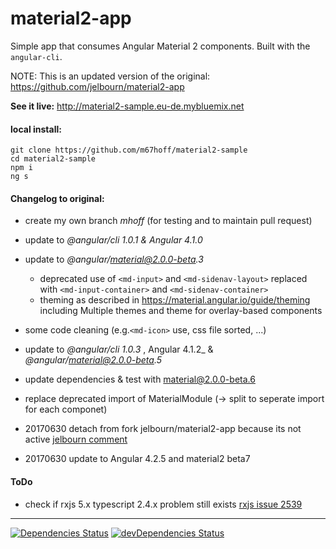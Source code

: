 # material2-app
Simple app that consumes Angular Material 2 components. Built with the `angular-cli`.

NOTE: This is an updated version of the original:
https://github.com/jelbourn/material2-app


**See it live:**  http://material2-sample.eu-de.mybluemix.net

#### local install:
```
git clone https://github.com/m67hoff/material2-sample
cd material2-sample
npm i
ng s
```
#### Changelog to original:
- create my own branch _mhoff_ (for testing and to maintain pull request)

- update to _@angular/cli 1.0.1 & Angular 4.1.0_
- update to _@angular/material@2.0.0-beta.3_
  - deprecated use of `<md-input>` and `<md-sidenav-layout>` replaced with `<md-input-container>` and `<md-sidenav-container>` 
  - theming as described in https://material.angular.io/guide/theming  including Multiple themes and theme for overlay-based components
- some code cleaning (e.g.`<md-icon>` use, css file sorted, ...) 
- update to _@angular/cli 1.0.3_ , Angular 4.1.2_ &  _@angular/material@2.0.0-beta.5_
- update dependencies & test with material@2.0.0-beta.6
- replace deprecated import of MaterialModule  (-> split to seperate import for each componet)
- 20170630 detach from fork jelbourn/material2-app because its not active [jelbourn comment](https://github.com/jelbourn/material2-app/pull/47#issuecomment-305238701) 
- 20170630 update to Angular 4.2.5 and material2 beta7  

#### ToDo
- check if rxjs 5.x typescript 2.4.x problem still exists [rxjs issue 2539](https://github.com/ReactiveX/rxjs/issues/2539)

---
[![Dependencies Status](https://david-dm.org/m67hoff/material2-sample.svg)](https://david-dm.org/m67hoff/material2-sample)
[![devDependencies Status](https://david-dm.org/m67hoff/material2-sample/dev-status.svg)](https://david-dm.org/m67hoff/material2-sample?type=dev)
